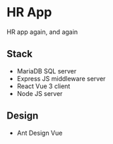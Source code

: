 # HR App
HR app again, and again

## Stack
- MariaDB SQL server
- Express JS middleware server
- React Vue 3 client
- Node JS server

## Design
- Ant Design Vue